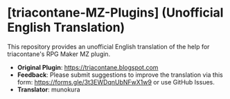 # [triacontane-MZ-Plugins] (Unofficial English Translation)
This repository provides an unofficial English translation of the help for triacontane's RPG Maker MZ plugin.
- **Original Plugin**: https://triacontane.blogspot.com
- **Feedback**: Please submit suggestions to improve the translation via this form: https://forms.gle/3t3EWDqnUbNFwX1w9 or use GitHub Issues.
- **Translator**: munokura